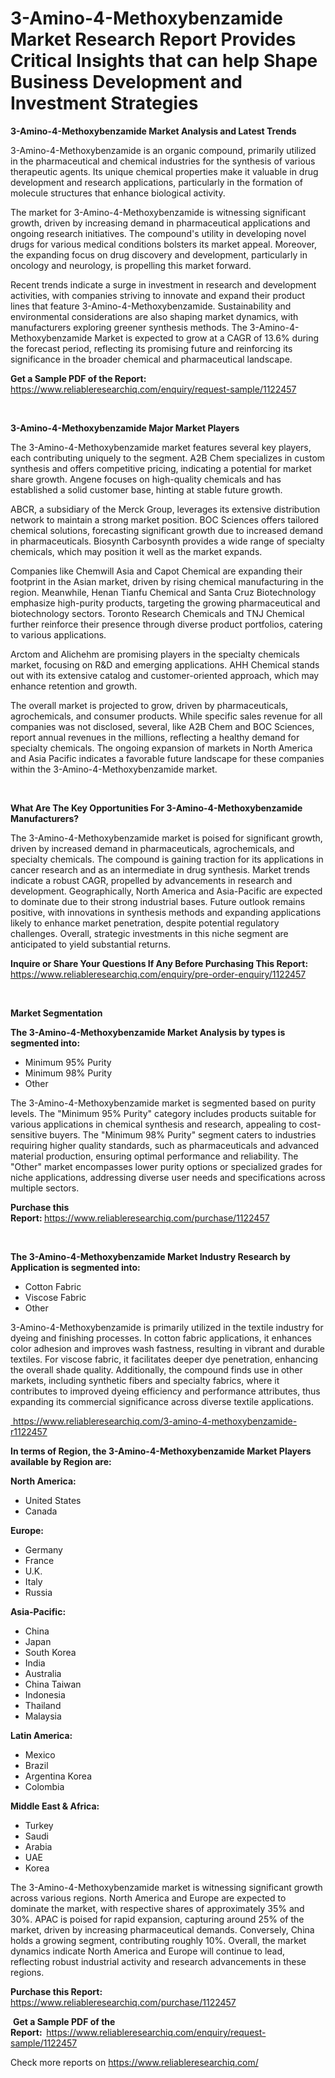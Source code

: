 <p><h1>3-Amino-4-Methoxybenzamide Market Research Report Provides Critical Insights that can help Shape Business Development and Investment Strategies</h1></p><p><strong>3-Amino-4-Methoxybenzamide Market Analysis and Latest Trends</strong></p>
<p><p>3-Amino-4-Methoxybenzamide is an organic compound, primarily utilized in the pharmaceutical and chemical industries for the synthesis of various therapeutic agents. Its unique chemical properties make it valuable in drug development and research applications, particularly in the formation of molecule structures that enhance biological activity.</p><p>The market for 3-Amino-4-Methoxybenzamide is witnessing significant growth, driven by increasing demand in pharmaceutical applications and ongoing research initiatives. The compound's utility in developing novel drugs for various medical conditions bolsters its market appeal. Moreover, the expanding focus on drug discovery and development, particularly in oncology and neurology, is propelling this market forward.</p><p>Recent trends indicate a surge in investment in research and development activities, with companies striving to innovate and expand their product lines that feature 3-Amino-4-Methoxybenzamide. Sustainability and environmental considerations are also shaping market dynamics, with manufacturers exploring greener synthesis methods. The 3-Amino-4-Methoxybenzamide Market is expected to grow at a CAGR of 13.6% during the forecast period, reflecting its promising future and reinforcing its significance in the broader chemical and pharmaceutical landscape.</p></p>
<p><strong>Get a Sample PDF of the Report:&nbsp;</strong> <a href="https://www.reliableresearchiq.com/enquiry/request-sample/1122457?utm_campaign=2101&utm_medium=2&utm_source=Github&utm_content=ia&utm_term=05022025&utm_id=3-amino-4-methoxybenzamide">https://www.reliableresearchiq.com/enquiry/request-sample/1122457</a></p>
<p>&nbsp;</p>
<p><strong>3-Amino-4-Methoxybenzamide Major Market Players</strong></p>
<p><p>The 3-Amino-4-Methoxybenzamide market features several key players, each contributing uniquely to the segment. A2B Chem specializes in custom synthesis and offers competitive pricing, indicating a potential for market share growth. Angene focuses on high-quality chemicals and has established a solid customer base, hinting at stable future growth.</p><p>ABCR, a subsidiary of the Merck Group, leverages its extensive distribution network to maintain a strong market position. BOC Sciences offers tailored chemical solutions, forecasting significant growth due to increased demand in pharmaceuticals. Biosynth Carbosynth provides a wide range of specialty chemicals, which may position it well as the market expands.</p><p>Companies like Chemwill Asia and Capot Chemical are expanding their footprint in the Asian market, driven by rising chemical manufacturing in the region. Meanwhile, Henan Tianfu Chemical and Santa Cruz Biotechnology emphasize high-purity products, targeting the growing pharmaceutical and biotechnology sectors. Toronto Research Chemicals and TNJ Chemical further reinforce their presence through diverse product portfolios, catering to various applications.</p><p>Arctom and Alichehm are promising players in the specialty chemicals market, focusing on R&D and emerging applications. AHH Chemical stands out with its extensive catalog and customer-oriented approach, which may enhance retention and growth.</p><p>The overall market is projected to grow, driven by pharmaceuticals, agrochemicals, and consumer products. While specific sales revenue for all companies was not disclosed, several, like A2B Chem and BOC Sciences, report annual revenues in the millions, reflecting a healthy demand for specialty chemicals. The ongoing expansion of markets in North America and Asia Pacific indicates a favorable future landscape for these companies within the 3-Amino-4-Methoxybenzamide market.</p></p>
<p>&nbsp;</p>
<p><strong>What Are The Key Opportunities For 3-Amino-4-Methoxybenzamide Manufacturers?</strong></p>
<p><p>The 3-Amino-4-Methoxybenzamide market is poised for significant growth, driven by increased demand in pharmaceuticals, agrochemicals, and specialty chemicals. The compound is gaining traction for its applications in cancer research and as an intermediate in drug synthesis. Market trends indicate a robust CAGR, propelled by advancements in research and development. Geographically, North America and Asia-Pacific are expected to dominate due to their strong industrial bases. Future outlook remains positive, with innovations in synthesis methods and expanding applications likely to enhance market penetration, despite potential regulatory challenges. Overall, strategic investments in this niche segment are anticipated to yield substantial returns.</p></p>
<p><strong>Inquire or Share Your Questions If Any Before Purchasing This Report:</strong> <a href="https://www.reliableresearchiq.com/enquiry/pre-order-enquiry/1122457?utm_campaign=2101&utm_medium=2&utm_source=Github&utm_content=ia&utm_term=05022025&utm_id=3-amino-4-methoxybenzamide">https://www.reliableresearchiq.com/enquiry/pre-order-enquiry/1122457</a></p>
<p>&nbsp;</p>
<p><strong>Market Segmentation</strong></p>
<p><strong>The 3-Amino-4-Methoxybenzamide Market Analysis by types is segmented into:</strong></p>
<p><ul><li>Minimum 95% Purity</li><li>Minimum 98% Purity</li><li>Other</li></ul></p>
<p><p>The 3-Amino-4-Methoxybenzamide market is segmented based on purity levels. The "Minimum 95% Purity" category includes products suitable for various applications in chemical synthesis and research, appealing to cost-sensitive buyers. The "Minimum 98% Purity" segment caters to industries requiring higher quality standards, such as pharmaceuticals and advanced material production, ensuring optimal performance and reliability. The "Other" market encompasses lower purity options or specialized grades for niche applications, addressing diverse user needs and specifications across multiple sectors.</p></p>
<p><strong>Purchase this Report:&nbsp;</strong><a href="https://www.reliableresearchiq.com/purchase/1122457?utm_campaign=2101&utm_medium=2&utm_source=Github&utm_content=ia&utm_term=05022025&utm_id=3-amino-4-methoxybenzamide">https://www.reliableresearchiq.com/purchase/1122457</a></p>
<p>&nbsp;</p>
<p><strong>The 3-Amino-4-Methoxybenzamide Market Industry Research by Application is segmented into:</strong></p>
<p><ul><li>Cotton Fabric</li><li>Viscose Fabric</li><li>Other</li></ul></p>
<p><p>3-Amino-4-Methoxybenzamide is primarily utilized in the textile industry for dyeing and finishing processes. In cotton fabric applications, it enhances color adhesion and improves wash fastness, resulting in vibrant and durable textiles. For viscose fabric, it facilitates deeper dye penetration, enhancing the overall shade quality. Additionally, the compound finds use in other markets, including synthetic fibers and specialty fabrics, where it contributes to improved dyeing efficiency and performance attributes, thus expanding its commercial significance across diverse textile applications.</p></p>
<p><a href="https://www.reliableresearchiq.com/3-amino-4-methoxybenzamide-r1122457?utm_campaign=2101&utm_medium=2&utm_source=Github&utm_content=ia&utm_term=05022025&utm_id=3-amino-4-methoxybenzamide">&nbsp;https://www.reliableresearchiq.com/3-amino-4-methoxybenzamide-r1122457</a></p>
<p><strong>In terms of Region, the 3-Amino-4-Methoxybenzamide Market Players available by Region are:</strong></p>
<p>
    <p> <strong> North America: </strong>
        <ul>
            <li>United States</li>
            <li>Canada</li>
        </ul>
        </p> 
    <p> <strong> Europe: </strong>
        <ul>
            <li>Germany</li>
            <li>France</li>
            <li>U.K.</li>
            <li>Italy</li>
            <li>Russia</li>
        </ul>
        </p> 
    <p> <strong> Asia-Pacific: </strong>
        <ul>
            <li>China</li>
            <li>Japan</li>
            <li>South Korea</li>
            <li>India</li>
            <li>Australia</li>
            <li>China Taiwan</li>
            <li>Indonesia</li>
            <li>Thailand</li>
            <li>Malaysia</li>
        </ul>
        </p> 
    <p> <strong> Latin America: </strong>
        <ul>
            <li>Mexico</li>
            <li>Brazil</li>
            <li>Argentina Korea</li>
            <li>Colombia</li>
        </ul>
        </p> 
    <p> <strong> Middle East & Africa: </strong>
        <ul>
            <li>Turkey</li>
            <li>Saudi</li>
            <li>Arabia</li>
            <li>UAE</li>
            <li>Korea</li>
        </ul>
    </p>
    </p>
<p><p>The 3-Amino-4-Methoxybenzamide market is witnessing significant growth across various regions. North America and Europe are expected to dominate the market, with respective shares of approximately 35% and 30%. APAC is poised for rapid expansion, capturing around 25% of the market, driven by increasing pharmaceutical demands. Conversely, China holds a growing segment, contributing roughly 10%. Overall, the market dynamics indicate North America and Europe will continue to lead, reflecting robust industrial activity and research advancements in these regions.</p></p>
<p><strong>Purchase this Report: </strong><a href="https://www.reliableresearchiq.com/purchase/1122457?utm_campaign=2101&utm_medium=2&utm_source=Github&utm_content=ia&utm_term=05022025&utm_id=3-amino-4-methoxybenzamide">https://www.reliableresearchiq.com/purchase/1122457</a></p>
<p>&nbsp;<strong>Get a Sample PDF of the Report:&nbsp;&nbsp;</strong><a href="https://www.reliableresearchiq.com/enquiry/request-sample/1122457?utm_campaign=2101&utm_medium=2&utm_source=Github&utm_content=ia&utm_term=05022025&utm_id=3-amino-4-methoxybenzamide">https://www.reliableresearchiq.com/enquiry/request-sample/1122457</a></p>
<p><strong></strong></p>
<p>Check more reports on <a href="https://www.reliableresearchiq.com/?utm_campaign=2101&utm_medium=2&utm_source=Github&utm_content=ia&utm_term=05022025&utm_id=3-amino-4-methoxybenzamide">https://www.reliableresearchiq.com/</a></p>
